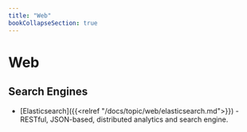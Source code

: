 ```yaml
---
title: "Web"
bookCollapseSection: true
---
```


# Web

## Search Engines

- [Elasticsearch]({{<relref "/docs/topic/web/elasticsearch.md">}}) - RESTful, JSON-based, distributed analytics and search engine.
